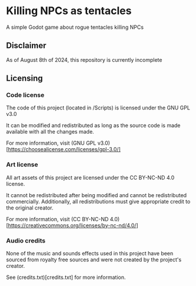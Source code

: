 # Killing NPCs as tentacles
 A simple Godot game about rogue tentacles killing NPCs

## Disclaimer
As of August 8th of 2024, this repository is currently incomplete

## Licensing

### Code license

The code of this project (located in /Scripts) is licensed under the GNU GPL v3.0

It can be modified and redistributed as long as the source code is made available with all the changes made.

For more information, visit (GNU GPL v3.0)[https://choosealicense.com/licenses/gpl-3.0/]

### Art license

All art assets of this project are licensed under the CC BY-NC-ND 4.0 license.

It cannot be redistributed after being modified and cannot be redistributed commercially. Additionally, all redistributions must give appropriate credit to the original creator.

For more information, visit (CC BY-NC-ND 4.0)[https://creativecommons.org/licenses/by-nc-nd/4.0/]

### Audio credits

None of the music and sounds effects used in this project have been sourced from royalty free sources and were not created by the project's creator.

See (credits.txt)[credits.txt] for more information.
